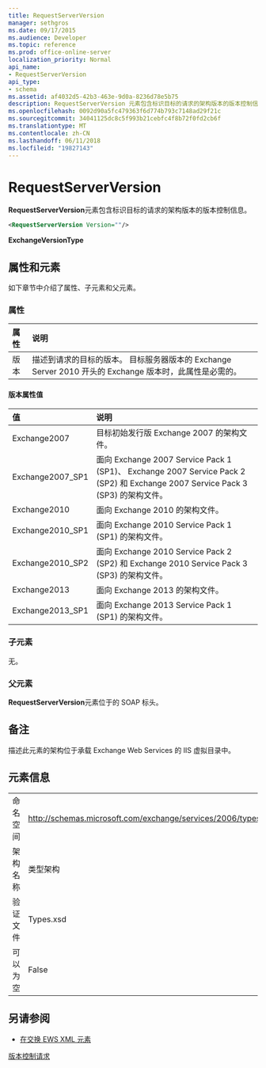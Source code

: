 ```yaml
---
title: RequestServerVersion
manager: sethgros
ms.date: 09/17/2015
ms.audience: Developer
ms.topic: reference
ms.prod: office-online-server
localization_priority: Normal
api_name:
- RequestServerVersion
api_type:
- schema
ms.assetid: af4032d5-42b3-463e-9d0a-8236d78e5b75
description: RequestServerVersion 元素包含标识目标的请求的架构版本的版本控制信息。
ms.openlocfilehash: 0092d90a5fc479363f6d774b793c7148ad29f21c
ms.sourcegitcommit: 34041125dc8c5f993b21cebfc4f8b72f0fd2cb6f
ms.translationtype: MT
ms.contentlocale: zh-CN
ms.lasthandoff: 06/11/2018
ms.locfileid: "19827143"
---
```

# <a name="requestserverversion"></a>RequestServerVersion

**RequestServerVersion**元素包含标识目标的请求的架构版本的版本控制信息。 
  
```XML
<RequestServerVersion Version=""/>
```

 **ExchangeVersionType**
## <a name="attributes-and-elements"></a>属性和元素

如下章节中介绍了属性、子元素和父元素。
  
### <a name="attributes"></a>属性

|**属性**|**说明**|
|:-----|:-----|
|版本  <br/> |描述到请求的目标的版本。 目标服务器版本的 Exchange Server 2010 开头的 Exchange 版本时，此属性是必需的。  <br/> |
   
#### <a name="version-attribute-values"></a>版本属性值

|**值**|**说明**|
|:-----|:-----|
|Exchange2007  <br/> |目标初始发行版 Exchange 2007 的架构文件。  <br/> |
|Exchange2007_SP1  <br/> |面向 Exchange 2007 Service Pack 1 (SP1)、 Exchange 2007 Service Pack 2 (SP2) 和 Exchange 2007 Service Pack 3 (SP3) 的架构文件。  <br/> |
|Exchange2010  <br/> |面向 Exchange 2010 的架构文件。  <br/> |
|Exchange2010_SP1  <br/> |面向 Exchange 2010 Service Pack 1 (SP1) 的架构文件。  <br/> |
|Exchange2010_SP2  <br/> |面向 Exchange 2010 Service Pack 2 (SP2) 和 Exchange 2010 Service Pack 3 (SP3) 的架构文件。  <br/> |
|Exchange2013  <br/> |面向 Exchange 2013 的架构文件。  <br/> |
|Exchange2013_SP1  <br/> |面向 Exchange 2013 Service Pack 1 (SP1) 的架构文件。  <br/> |
   
### <a name="child-elements"></a>子元素

无。
  
### <a name="parent-elements"></a>父元素

**RequestServerVersion**元素位于的 SOAP 标头。 
  
## <a name="remarks"></a>备注

描述此元素的架构位于承载 Exchange Web Services 的 IIS 虚拟目录中。
  
## <a name="element-information"></a>元素信息

|||
|:-----|:-----|
|命名空间  <br/> |http://schemas.microsoft.com/exchange/services/2006/types  <br/> |
|架构名称  <br/> |类型架构  <br/> |
|验证文件  <br/> |Types.xsd  <br/> |
|可以为空  <br/> |False  <br/> |
   
## <a name="see-also"></a>另请参阅



- [在交换 EWS XML 元素](ews-xml-elements-in-exchange.md)


[版本控制请求](http://msdn.microsoft.com/library/76877b0a-d2e5-4c74-9295-7b445a41d46a%28Office.15%29.aspx)

